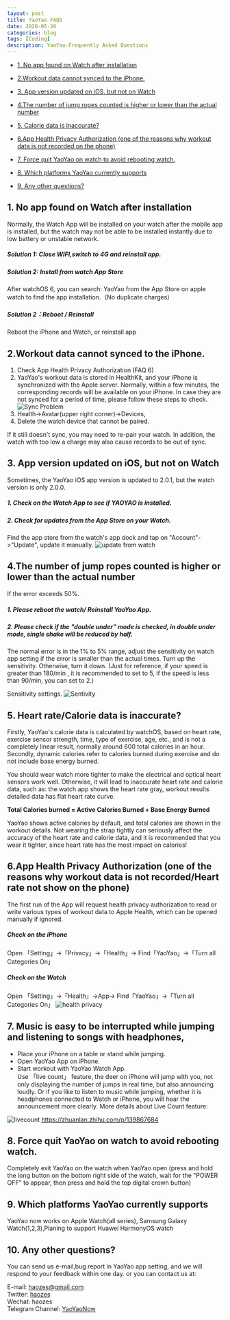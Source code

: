 ```yaml
---
layout: post
title: YaoYao FAQS
date: 2020-05-26
categories: blog
tags: [Coding]
description: YaoYao-Frequently Asked Questions
---
```

<script type="text/javascript" src="//translate.google.com/translate_a/element.js?cb=googleTranslateElementInit"></script>
<div id="google_translate_element"></div>

<script type="text/javascript">
function googleTranslateElementInit() {
  new google.translate.TranslateElement({pageLanguage: 'en'}, 'google_translate_element');
}
</script>

* [1. No app found on Watch after installation](#NoappfoundonWatchafterinstallation)
* [2.Workout data cannot synced to the iPhone.](#WorkoutdatacannotsyncedtotheiPhone.)
* [3. App  version updated on iOS, but not on Watch](#AppversionupdatedoniOSbutnotonWatch)
* [4.The number of jump ropes counted is higher or lower than the actual number](#Thenumberofjumpropes)
* [5. Calorie data is inaccurate?](#Caloriedataisinaccurate)
* [6.App Health Privacy Authorization (one of the reasons why workout data is not recorded on the phone)](#AppHealthPrivacyAuthorizationon)
* [7. Force quit YaoYao on watch to avoid rebooting  watch.](#ForcequitYaoYao)

* [8. Which platforms YaoYao currently supports ](#platform)
* [9. Any other questions?](#Anyotherquestions)


##  <a name='NoappfoundonWatchafterinstallation'></a>1. No app found on Watch after installation

Normally, the Watch App will be installed on your watch after the mobile app is installed, but the watch may not be able to be installed instantly due to low battery or unstable network. 
#####  Solution 1: Close WIFI,switch to  4G and reinstall app.
#####  Solution 2: Install from watch App Store
After watchOS 6, you can search: YaoYao from the App Store on apple watch to find the app installation.（No duplicate charges）
#####  Solution 2：Reboot / Reinstall
Reboot the iPhone and Watch, or reinstall app


##  <a name='WorkoutdatacannotsyncedtotheiPhone.'></a>2.Workout data cannot synced to the iPhone.
1. Check App Health Privacy Authorization (FAQ 6)  
2. YaoYao's workout data is stored in HealthKit, and your iPhone is synchronized with the Apple server.
Normally, within a few minutes, the corresponding records will be available on your iPhone. In case they are not synced for a period of time, please follow these steps to check.
![Sync Problem](http://cdn.onlytalk.top/blog/faq-2.jpg)
1. Health->Avatar(upper right corner)->Devices,
2. Delete the watch device that cannot be paired.

If it still doesn't sync, you may need to re-pair your watch. In addition, the watch with too low a charge may also cause records to be out of sync.

##  <a name='AppversionupdatedoniOSbutnotonWatch'></a>3. App  version updated on iOS, but not on Watch
Sometimes, the YaoYao iOS app version is updated to 2.0.1, but the watch version is only 2.0.0.
#####  1. Check on the Watch App to see if YAOYAO is installed.
#####  2. Check for updates from the App Store on your Watch.
Find the app store from the watch's app dock and tap on "Account"->"Update", update it manually.
 ![update from watch](http://cdn.onlytalk.top/blog/faq-3_en.jpg)

##  <a name='Thenumberofjumpropes'></a>4.The number of jump ropes counted is higher or lower than the actual number
If the error exceeds 50%.
#####  1. Please reboot the watch/ Reinstall YaoYao App.
#####  2. Please check if the "double under" mode is checked, in double under mode, single shake will be reduced by half.

The normal error is in the 1% to 5% range, adjust the sensitivity  on watch app setting if the error is smaller than the actual times.
Turn up the sensitivity.  Otherwise, turn it down. (Just for reference, if your speed is greater than 180/min , it is recommended to set to 5, if the speed is less than 90/min, you can set to 2.)

Sensitivity settings.
![Sentivity](http://cdn.onlytalk.top/blog/faq4_en.jpg)

##  <a name='Caloriedataisinaccurate'></a>5. Heart rate/Calorie data is inaccurate? 
Firstly, YaoYao's calorie data is calculated by watchOS, based on heart rate, exercise sensor strength, time, type of exercise, age, etc., and is not a completely linear result, normally around 600 total calories in an hour.
Secondly, dynamic calories refer to calories burned during exercise and do not include base energy burned.

You should wear watch more tighter to make the electrical and optical heart sensors work well. Otherwise, it will lead to inaccurate heart rate and calorie data, such as: the watch app shows the heart rate gray, workout results detailed data has flat heart rate curve.

__Total Calories  burned = Active Calories Burned + Base Energy Burned__

YaoYao shows active calories by default, and total calories are shown in the workout details.
Not wearing the strap tightly can seriously affect the accuracy of the heart rate and calorie data, and it is recommended that you wear it tighter, since heart rate has the most impact on calories!


##  <a name='AppHealthPrivacyAuthorizationon'></a>6.App Health Privacy Authorization (one of the reasons why workout data is not recorded/Heart rate not show on the phone)
The first run of the App will request  health privacy authorization to read or write various types of workout data to Apple Health, which can be opened manually if ignored.
#####  Check on the iPhone
Open 「Setting」->「Privacy」->「Health」-> Find「YaoYao」->「Turn all Categories On」
#####  Check on the Watch
Open 「Setting」->「Health」->App-> Find「YaoYao」->「Turn all Categories On」
![health privacy](http://cdn.onlytalk.top/blog/faq6_en.jpg)

##  <a name='LiveCount'></a>7. Music is easy to be interrupted while jumping  and listening to songs with headphones, 
- Place your iPhone on a table or stand while jumping.  
- Open YaoYao App on iPhone.
- Start workout with YaoYao Watch App.  
Use 「live count」 feature, the deer on iPhone will jump with you, not only displaying the number of jumps in real time, but also announcing loudly. Or if you like to listen to music while jumping, whether it is headphones connected to Watch or iPhone, you will hear the announcement more clearly.
More details about Live Count feature:

![livecount](https://cdn.sspai.com/2020/05/12/edf762cb42cef688570528e37c4a175e.gif)
https://zhuanlan.zhihu.com/p/139867684

##  <a name='ForcequitYaoYao'></a>8. Force quit YaoYao on watch to avoid rebooting  watch.
Completely exit YaoYao on the watch when YaoYao open (press and hold the long button on the bottom right side of the watch, wait for the "POWER OFF" to appear, then press and hold the top digital crown button)

## <a name='platform'></a>9. Which platforms YaoYao currently supports 
YaoYao now works on Apple Watch(all series), Samsung Galaxy Watch(1,2,3),Planing to support Huawei HarmonyOS watch

##  <a name='Anyotherquestions'></a>10. Any other questions?
You can send us e-mail,bug report in YaoYao app setting, and we will respond to your feedback within one day. or you can contact us at:

E-mail: [haozes@gmail.com](mailto:haozes@gmail.com)  
Twitter: [haozes](https://twitter.com/haozes)  
Wechat: haozes  
Telegram Channel: [YaoYaoNow](https://t.me/yaoyaonow)   


